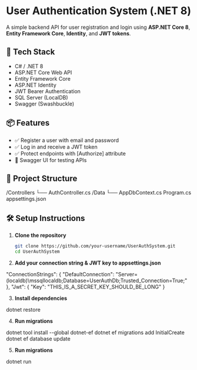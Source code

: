 # User Authentication System (.NET 8)

A simple backend API for user registration and login using **ASP.NET Core 8**, **Entity Framework Core**, **Identity**, and **JWT tokens**.

## 🔧 Tech Stack

- C# / .NET 8
- ASP.NET Core Web API
- Entity Framework Core
- ASP.NET Identity
- JWT Bearer Authentication
- SQL Server (LocalDB)
- Swagger (Swashbuckle)

## 📦 Features

- ✅ Register a user with email and password
- ✅ Log in and receive a JWT token
- ✅ Protect endpoints with [Authorize] attribute
- 🧪 Swagger UI for testing APIs

## 📁 Project Structure

/Controllers
└── AuthController.cs
/Data
└── AppDbContext.cs
Program.cs
appsettings.json


## 🛠 Setup Instructions

1. **Clone the repository**
   ```bash
   git clone https://github.com/your-username/UserAuthSystem.git
   cd UserAuthSystem

2. **Add your connection string & JWT key to appsettings.json**

"ConnectionStrings": {
  "DefaultConnection": "Server=(localdb)\\mssqllocaldb;Database=UserAuthDb;Trusted_Connection=True;"
},
"Jwt": {
  "Key": "THIS_IS_A_SECRET_KEY_SHOULD_BE_LONG"
}

3. **Install dependencies**

dotnet restore

4. **Run migrations**

dotnet tool install --global dotnet-ef
dotnet ef migrations add InitialCreate
dotnet ef database update


5. **Run migrations**

dotnet run
